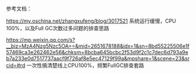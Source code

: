 
参考文档：

https://my.oschina.net/zhangxufeng/blog/3017521  系统运行缓慢，CPU 100%，以及Full GC次数过多问题的排查思路 


https://mp.weixin.qq.com/s?__biz=MzA4Nzg5Nzc5OA==&mid=2651678188&idx=1&sn=8bd55225506e1f57469ca3e262462e56&chksm=8bcba645bcbc2f53d9f2c1c7dec6d793a9eb7a233e0d7517737aacf9f726af8e5ec47129f99a&mpshare=1&scene=23&srcid=#rd 一次性搞清楚线上CPU100%，频繁FullGC排查套路 
